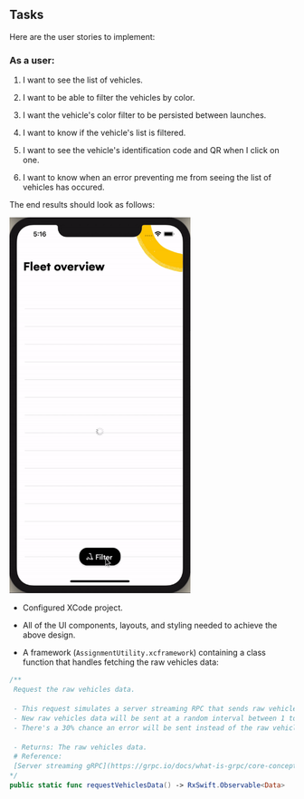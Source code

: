 
## Tasks

Here are the user stories to implement:
 
### As a user:

1. I want to see the list of vehicles.

2. I want to be able to filter the vehicles by color.

3. I want the vehicle's color filter to be persisted between launches.

4. I want to know if the vehicle's list is filtered.

5. I want to see the vehicle's identification code and QR when I click on one.

6. I want to know when an error preventing me from seeing the list of vehicles has occured.

The end results should look as follows:

<img src="Resources/iOSTechnicalAssignment.gif" width="320" />

- Configured XCode project.

- All of the UI components, layouts, and styling needed to achieve the above design.

- A framework (`AssignmentUtility.xcframework`) containing a class function that handles fetching the raw vehicles data:
```swift
/**
 Request the raw vehicles data.
    
 - This request simulates a server streaming RPC that sends raw vehicles data.
 - New raw vehicles data will be sent at a random interval between 1 to 20 seconds.
 - There's a 30% chance an error will be sent instead of the raw vehicles data.
     
 - Returns: The raw vehicles data.
 # Reference:
 [Server streaming gRPC](https://grpc.io/docs/what-is-grpc/core-concepts/#server-streaming-rpc)
*/
public static func requestVehiclesData() -> RxSwift.Observable<Data>
```
